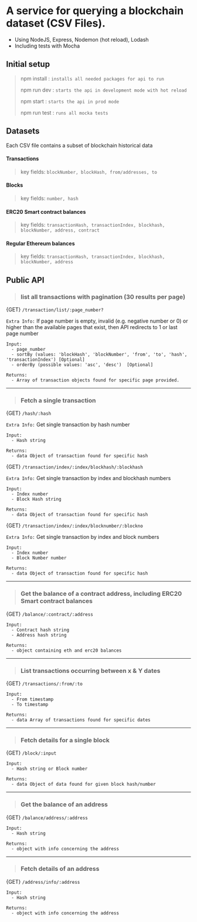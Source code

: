 # Α service for querying a blockchain dataset (CSV Files).
- Using NodeJS, Express, Nodemon (hot reload), Lodash
- Including tests with Mocha

## Initial setup
> npm install : `installs all needed packages for api to run`
>
> npm run dev : `starts the api in development mode with hot reload`
> 
> npm start : `starts the api in prod mode`
> 
> npm run test : `runs all mocka tests`


## Datasets
Each CSV file contains a subset of blockchain historical data

#### Transactions
> key fields: `blockNumber, blockHash, from/addresses, to`
#### Blocks
> key fields: `number, hash`
#### ERC20 Smart contract balances
> key fields: `transactionHash, transactionIndex, blockhash, blockNumber, address, contract`
#### Regular Ethereum balances
> key fields: `transactionHash, transactionIndex, blockhash, blockNumber, address`

## Public API

> ### list all transactions with pagination (30 results per page)

{GET} `/transaction/list/:page_number?`

`Extra Info:` If page number is empty, invalid (e.g. negative number or 0) or higher than the available pages that exist, then API redirects to 1 or last page number
```
Input:
  - page_number
  - sortBy (values: 'blockHash', 'blockNumber', 'from', 'to', 'hash', 'transactionIndex') [Optional]
  -	orderBy (possible values: 'asc', 'desc')  [Optional]

Returns:
  - Array of transaction objects found for specific page provided.
```

------
> ### Fetch a single transaction

{GET} `/hash/:hash`

`Extra Info:` Get single transaction by hash number
```
Input:
  - Hash string
  
Returns:
  - data Object of transaction found for specific hash
```

{GET} `/transaction/index/:index/blockhash/:blockhash`

`Extra Info:` Get single transaction by index and blockhash numbers
```
Input:
  - Index number
  - Block Hash string
  
Returns:
  - data Object of transaction found for specific hash
```

{GET} `/transaction/index/:index/blocknumber/:blockno`

`Extra Info:` Get single transaction by index and block numbers
```
Input:
  - Index number
  - Block Number number
  
Returns:
  - data Object of transaction found for specific hash
```
------

> ### Get the balance of a contract address, including ERC20 Smart contract balances
{GET} `/balance/:contract/:address`

```
Input:
  - Contract hash string
  - Address hash string
  
Returns:
  - object containing eth and erc20 balances
```
------
> ### List transactions occurring between x & Y dates
{GET} `/transactions/:from/:to`

```
Input:
  - From timestamp
  - To timestamp
  
Returns:
  - data Array of transactions found for specific dates
```
------
> ### Fetch details for a single block 
{GET} `/block/:input`

```
Input:
  - Hash string or Block number
  
Returns:
  - data Object of data found for given block hash/number
```
------
> ### Get the balance of an address
{GET} `/balance/address/:address`

```
Input:
  - Hash string
  
Returns:
  - object with info concerning the address
```
------
> ### Fetch details of an address
{GET} `/address/info/:address`

```
Input:
  - Hash string
  
Returns:
  - object with info concerning the address
```
